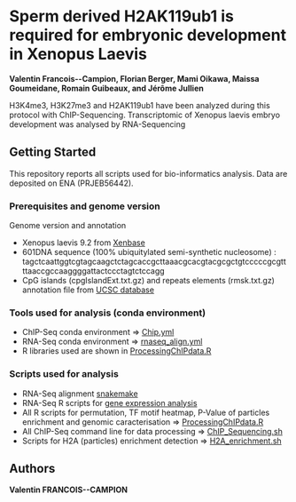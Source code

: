 # Sperm derived H2AK119ub1 is required for embryonic development in Xenopus Laevis

__Valentin Francois--Campion, Florian Berger, Mami Oikawa, Maissa Goumeidane, Romain Guibeaux, and Jérôme Jullien__

H3K4me3, H3K27me3 and H2AK119ub1 have been analyzed during this protocol with ChIP-Sequencing. Transcriptomic of Xenopus laevis embryo development was analysed by RNA-Sequencing

## Getting Started

This repository reports all scripts used for bio-informatics analysis. Data are deposited on ENA (PRJEB56442). 

### Prerequisites and genome version
Genome version and annotation

* Xenopus laevis 9.2 from [Xenbase](https://download.xenbase.org/xenbase/Genomics/JGI/Xenla9.2/)
* 601DNA sequence (100% ubiquitylated semi-synthetic nucleosome) : tagctcaattggtcgtagcaagctctagcaccgcttaaacgcacgtacgcgctgtcccccgcgttttaaccgccaaggggattactccctagtctccagg
* CpG islands (cpgIslandExt.txt.gz) and repeats elements (rmsk.txt.gz) annotation file from [UCSC database](https://hgdownload.soe.ucsc.edu/goldenPath/xenLae2/database/)

### Tools used for analysis (conda environment)

* ChIP-Seq conda environment => [Chip.yml](https://github.com/FCValentin/H2AubPaper/blob/main/Chip.yml)
* RNA-Seq conda environment => [rnaseq_align.yml](https://github.com/FCValentin/H2AubPaper/blob/main/rnaseq_align.yml)
* R libraries used are shown in [ProcessingChIPdata.R](https://github.com/FCValentin/H2AubPaper/blob/main/ProcessingChIPdata.R)

### Scripts used for analysis

* RNA-Seq alignment [snakemake](https://gitlab.univ-nantes.fr/E114424Z/rnaseq_align)
* RNA-Seq R scripts for [gene expression analysis](https://gitlab.univ-nantes.fr/E114424Z/BulkRNAseq)
* All R scripts for permutation, TF motif heatmap, P-Value of particles enrichment and genomic caracterisation => [ProcessingChIPdata.R](https://github.com/FCValentin/H2AubPaper/blob/main/ProcessingChIPdata.R) 
* All ChIP-Seq command line for data processing => [ChIP_Sequencing.sh](https://github.com/FCValentin/H2AubPaper/blob/main/ChIP_Sequencing.sh)
* Scripts for H2A (particles) enrichment detection => [H2A_enrichment.sh](https://github.com/FCValentin/H2AubPaper/blob/main/H2A_enrichment.sh)

## Authors

**Valentin FRANCOIS--CAMPION** 
